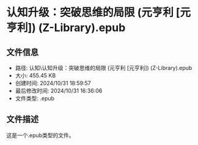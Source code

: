 ﻿# 认知升级：突破思维的局限 (元亨利 [元亨利]) (Z-Library).epub

## 文件信息
- 路径: 认知\认知升级：突破思维的局限 (元亨利 [元亨利]) (Z-Library).epub
- 大小: 455.45 KB
- 创建时间: 2024/10/31 18:59:57
- 最后修改时间: 2024/10/31 16:36:06
- 文件类型: .epub

## 文件描述
这是一个.epub类型的文件。

